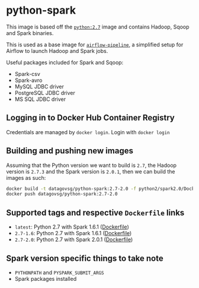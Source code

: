 # python-spark

This image is based off the [`python:2.7`](https://hub.docker.com/_/python/) image and
contains Hadoop, Sqoop and Spark binaries.

This is used as a base image for [`airflow-pipeline`](https://github.com/datagovsg/airflow-pipeline), a simplified setup for Airflow to launch Hadoop and Spark jobs.

Useful packages included for Spark and Sqoop:
- Spark-csv
- Spark-avro
- MySQL JDBC driver
- PostgreSQL JDBC driver
- MS SQL JDBC driver

## Logging in to Docker Hub Container Registry
Credentials are managed by `docker login`. Login with `docker login`

## Building and pushing new images
Assuming that the Python version we want to build is `2.7`, the Hadoop version is `2.7.3` and the Spark version is `2.0.1`, then we can build the images as such:

```bash
docker build -t datagovsg/python-spark:2.7-2.0 -f python2/spark2.0/Dockerfile .
docker push datagovsg/python-spark:2.7-2.0
```

## Supported tags and respective `Dockerfile` links

- `latest`: Python 2.7 with Spark 1.6.1 ([Dockerfile](Dockerfile))
- `2.7-1.6`: Python 2.7 with Spark 1.6.1 ([Dockerfile](Dockerfile))
- `2.7-2.0`: Python 2.7 with Spark 2.0.1 ([Dockerfile](Dockerfile))

## Spark version specific things to take note
- `PYTHONPATH` and `PYSPARK_SUBMIT_ARGS`
- Spark packages installed
